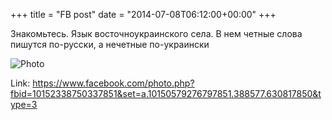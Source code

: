 +++
title = "FB post"
date = "2014-07-08T06:12:00+00:00"
+++

Знакомьтесь. Язык восточноукраинского села. В нем четные слова пишутся по-русски, а нечетные по-украински

![Photo](https://scontent.xx.fbcdn.net/v/t1.0-0/p130x130/10453318_10152338750337851_9209747596457794142_n.jpg?oh=1bde979c2aaf861f7f0cf0a548daf81d&oe=59BA7683)


Link: https://www.facebook.com/photo.php?fbid=10152338750337851&set=a.10150579276797851.388577.630817850&type=3
